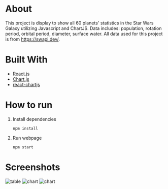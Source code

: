 # About

This project is display to show all 60 planets' statistics in the Star Wars Galaxy utilizing Javascript and ChartJS. 
Data includes: population, rotation period, orbital period, diameter, surface water. All data used for this project is from https://swapi.dev/. 

# Built With

+ [React.js](https://reactjs.org/)
+ [Chart.js](https://chartjs.org/)
+ [react-chartjs](https://www.npmjs.com/package/react-chartjs-2)

# How to run 

1. Install dependencies
    ```
    npm install
    ```
2. Run webpage 
    ```
    npm start
    ```
# Screenshots 

![table](https://i.gyazo.com/eb1f5ff3c628778d1a8aa8c10c80c41a.png)
![chart](https://i.gyazo.com/e05a7490699028ecf1c13ae0d16d36c6.png)
![chart](https://i.gyazo.com/f95858a8d253068963f6d8562f15c795.png)

